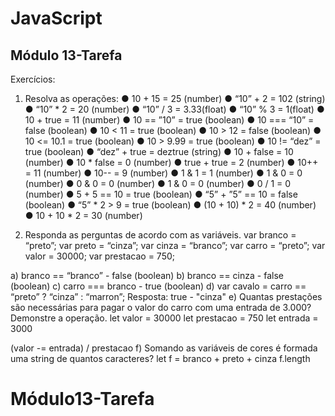 # JavaScript

## Módulo 13-Tarefa
Exercícios:
1. Resolva as operações:
● 10 + 15 = 25 (number)
● “10” + 2 = 102 (string)
● “10” * 2 = 20 (number)
● “10” / 3 = 3.33(float)
● “10” % 3 = 1(float)
● 10 + true = 11 (number)
● 10 == ”10” = true (boolean)
● 10 === “10” = false (boolean)
● 10 < 11 = true (boolean)
● 10 > 12 = false (boolean)
● 10 <= 10.1 = true (boolean)
● 10 > 9.99 = true (boolean)
● 10 != “dez” = true (boolean)
● “dez” + true = deztrue (string)
● 10 + false = 10 (number)
● 10 * false = 0 (number)
● true + true = 2 (number)
● 10++ = 11 (number)
● 10-- = 9 (number)
● 1 & 1 = 1 (number)
● 1 & 0 = 0 (number)
● 0 & 0 = 0 (number)
● 1 & 0 = 0 (number)
● 0 / 1 = 0 (number)
● 5 + 5 == 10 = true (boolean)
● “5” + ”5” == 10 = false (boolean)
● “5” * 2 > 9 = true (boolean)
● (10 + 10) * 2 = 40 (number)
● 10 + 10 * 2 = 30 (number)

2. Responda as perguntas de acordo com as variáveis.
var branco = “preto”; 
var preto = “cinza”;
var cinza = “branco”;
var carro = “preto”;
var valor = 30000;
var prestacao = 750;

a) branco == “branco” - false (boolean)
b) branco == cinza - false (boolean)
c) carro === branco - true (boolean)
d) var cavalo = carro == “preto” ? “cinza” : “marron”; Resposta: true - "cinza"
e) Quantas prestações são necessárias para pagar o valor do carro com uma entrada
de 3.000? Demonstre a operação.
let valor = 30000
let prestacao = 750
let entrada = 3000

(valor -= entrada) / prestacao
f) Somando as variáveis de cores é formada uma string de quantos caracteres?
let f = branco + preto + cinza
f.length

# Módulo13-Tarefa